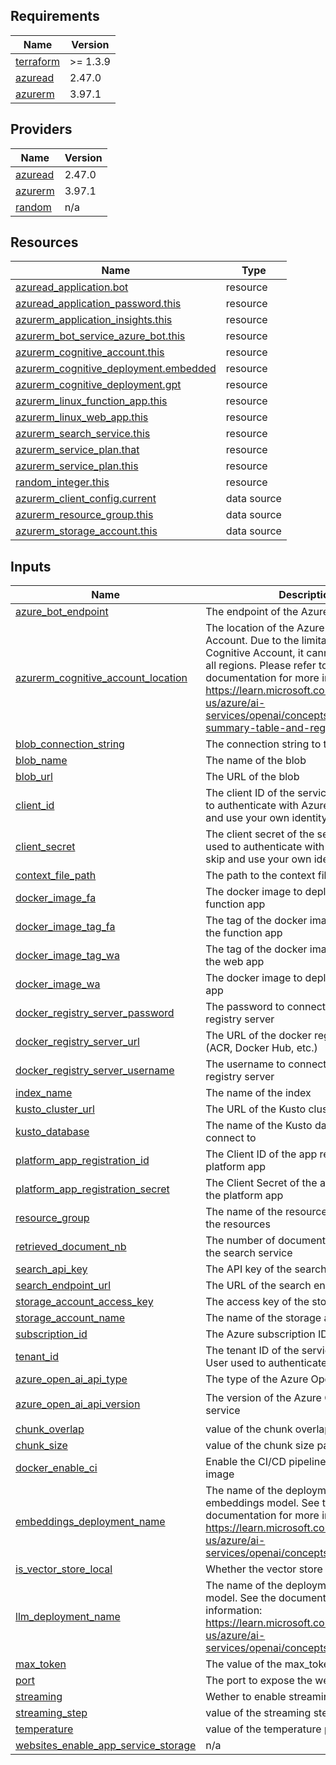 <!-- BEGIN_TF_DOCS -->
## Requirements

| Name | Version |
|------|---------|
| <a name="requirement_terraform"></a> [terraform](#requirement\_terraform) | >= 1.3.9 |
| <a name="requirement_azuread"></a> [azuread](#requirement\_azuread) | 2.47.0 |
| <a name="requirement_azurerm"></a> [azurerm](#requirement\_azurerm) | 3.97.1 |

## Providers

| Name | Version |
|------|---------|
| <a name="provider_azuread"></a> [azuread](#provider\_azuread) | 2.47.0 |
| <a name="provider_azurerm"></a> [azurerm](#provider\_azurerm) | 3.97.1 |
| <a name="provider_random"></a> [random](#provider\_random) | n/a |

## Resources

| Name | Type |
|------|------|
| [azuread_application.bot](https://registry.terraform.io/providers/hashicorp/azuread/2.47.0/docs/resources/application) | resource |
| [azuread_application_password.this](https://registry.terraform.io/providers/hashicorp/azuread/2.47.0/docs/resources/application_password) | resource |
| [azurerm_application_insights.this](https://registry.terraform.io/providers/hashicorp/azurerm/3.97.1/docs/resources/application_insights) | resource |
| [azurerm_bot_service_azure_bot.this](https://registry.terraform.io/providers/hashicorp/azurerm/3.97.1/docs/resources/bot_service_azure_bot) | resource |
| [azurerm_cognitive_account.this](https://registry.terraform.io/providers/hashicorp/azurerm/3.97.1/docs/resources/cognitive_account) | resource |
| [azurerm_cognitive_deployment.embedded](https://registry.terraform.io/providers/hashicorp/azurerm/3.97.1/docs/resources/cognitive_deployment) | resource |
| [azurerm_cognitive_deployment.gpt](https://registry.terraform.io/providers/hashicorp/azurerm/3.97.1/docs/resources/cognitive_deployment) | resource |
| [azurerm_linux_function_app.this](https://registry.terraform.io/providers/hashicorp/azurerm/3.97.1/docs/resources/linux_function_app) | resource |
| [azurerm_linux_web_app.this](https://registry.terraform.io/providers/hashicorp/azurerm/3.97.1/docs/resources/linux_web_app) | resource |
| [azurerm_search_service.this](https://registry.terraform.io/providers/hashicorp/azurerm/3.97.1/docs/resources/search_service) | resource |
| [azurerm_service_plan.that](https://registry.terraform.io/providers/hashicorp/azurerm/3.97.1/docs/resources/service_plan) | resource |
| [azurerm_service_plan.this](https://registry.terraform.io/providers/hashicorp/azurerm/3.97.1/docs/resources/service_plan) | resource |
| [random_integer.this](https://registry.terraform.io/providers/hashicorp/random/latest/docs/resources/integer) | resource |
| [azurerm_client_config.current](https://registry.terraform.io/providers/hashicorp/azurerm/3.97.1/docs/data-sources/client_config) | data source |
| [azurerm_resource_group.this](https://registry.terraform.io/providers/hashicorp/azurerm/3.97.1/docs/data-sources/resource_group) | data source |
| [azurerm_storage_account.this](https://registry.terraform.io/providers/hashicorp/azurerm/3.97.1/docs/data-sources/storage_account) | data source |

## Inputs

| Name | Description | Type | Default | Required |
|------|-------------|------|---------|:--------:|
| <a name="input_azure_bot_endpoint"></a> [azure\_bot\_endpoint](#input\_azure\_bot\_endpoint) | The endpoint of the Azure Bot | `string` | n/a | yes |
| <a name="input_azurerm_cognitive_account_location"></a> [azurerm\_cognitive\_account\_location](#input\_azurerm\_cognitive\_account\_location) | The location of the Azure Cognitive Account. Due to the limitation of the Azure Cognitive Account, it cannot be created in all regions. Please refer to the documentation for more information. https://learn.microsoft.com/en-us/azure/ai-services/openai/concepts/models#model-summary-table-and-region-availability | `string` | n/a | yes |
| <a name="input_blob_connection_string"></a> [blob\_connection\_string](#input\_blob\_connection\_string) | The connection string to the blob storage | `string` | n/a | yes |
| <a name="input_blob_name"></a> [blob\_name](#input\_blob\_name) | The name of the blob | `string` | n/a | yes |
| <a name="input_blob_url"></a> [blob\_url](#input\_blob\_url) | The URL of the blob | `string` | n/a | yes |
| <a name="input_client_id"></a> [client\_id](#input\_client\_id) | The client ID of the service principal used to authenticate with Azure. Press <ENTER> to skip and use your own identity. | `string` | n/a | yes |
| <a name="input_client_secret"></a> [client\_secret](#input\_client\_secret) | The client secret of the service principal used to authenticate with Azure. Press <ENTER> to skip and use your own identity. | `string` | n/a | yes |
| <a name="input_context_file_path"></a> [context\_file\_path](#input\_context\_file\_path) | The path to the context file | `string` | n/a | yes |
| <a name="input_docker_image_fa"></a> [docker\_image\_fa](#input\_docker\_image\_fa) | The docker image to deploy on the function app | `string` | n/a | yes |
| <a name="input_docker_image_tag_fa"></a> [docker\_image\_tag\_fa](#input\_docker\_image\_tag\_fa) | The tag of the docker image to deploy on the function app | `string` | n/a | yes |
| <a name="input_docker_image_tag_wa"></a> [docker\_image\_tag\_wa](#input\_docker\_image\_tag\_wa) | The tag of the docker image to deploy on the web app | `string` | n/a | yes |
| <a name="input_docker_image_wa"></a> [docker\_image\_wa](#input\_docker\_image\_wa) | The docker image to deploy on the web app | `string` | n/a | yes |
| <a name="input_docker_registry_server_password"></a> [docker\_registry\_server\_password](#input\_docker\_registry\_server\_password) | The password to connect to the docker registry server | `string` | n/a | yes |
| <a name="input_docker_registry_server_url"></a> [docker\_registry\_server\_url](#input\_docker\_registry\_server\_url) | The URL of the docker registry server (ACR, Docker Hub, etc.) | `string` | n/a | yes |
| <a name="input_docker_registry_server_username"></a> [docker\_registry\_server\_username](#input\_docker\_registry\_server\_username) | The username to connect to the docker registry server | `string` | n/a | yes |
| <a name="input_index_name"></a> [index\_name](#input\_index\_name) | The name of the index | `string` | n/a | yes |
| <a name="input_kusto_cluster_url"></a> [kusto\_cluster\_url](#input\_kusto\_cluster\_url) | The URL of the Kusto cluster to connect to | `string` | n/a | yes |
| <a name="input_kusto_database"></a> [kusto\_database](#input\_kusto\_database) | The name of the Kusto database to connect to | `string` | n/a | yes |
| <a name="input_platform_app_registration_id"></a> [platform\_app\_registration\_id](#input\_platform\_app\_registration\_id) | The Client ID of the app registration of the platform app | `string` | n/a | yes |
| <a name="input_platform_app_registration_secret"></a> [platform\_app\_registration\_secret](#input\_platform\_app\_registration\_secret) | The Client Secret of the app registration of the platform app | `string` | n/a | yes |
| <a name="input_resource_group"></a> [resource\_group](#input\_resource\_group) | The name of the resource group to deploy the resources | `string` | n/a | yes |
| <a name="input_retrieved_document_nb"></a> [retrieved\_document\_nb](#input\_retrieved\_document\_nb) | The number of documents to retrieve from the search service | `string` | n/a | yes |
| <a name="input_search_api_key"></a> [search\_api\_key](#input\_search\_api\_key) | The API key of the search service | `string` | n/a | yes |
| <a name="input_search_endpoint_url"></a> [search\_endpoint\_url](#input\_search\_endpoint\_url) | The URL of the search endpoint | `string` | n/a | yes |
| <a name="input_storage_account_access_key"></a> [storage\_account\_access\_key](#input\_storage\_account\_access\_key) | The access key of the storage account | `string` | n/a | yes |
| <a name="input_storage_account_name"></a> [storage\_account\_name](#input\_storage\_account\_name) | The name of the storage account | `string` | n/a | yes |
| <a name="input_subscription_id"></a> [subscription\_id](#input\_subscription\_id) | The Azure subscription ID | `string` | n/a | yes |
| <a name="input_tenant_id"></a> [tenant\_id](#input\_tenant\_id) | The tenant ID of the service principal / User used to authenticate with Azure | `string` | n/a | yes |
| <a name="input_azure_open_ai_api_type"></a> [azure\_open\_ai\_api\_type](#input\_azure\_open\_ai\_api\_type) | The type of the Azure Open AI service | `string` | `"azure"` | no |
| <a name="input_azure_open_ai_api_version"></a> [azure\_open\_ai\_api\_version](#input\_azure\_open\_ai\_api\_version) | The version of the Azure Open AI API service | `string` | `"2023-10-01-preview"` | no |
| <a name="input_chunk_overlap"></a> [chunk\_overlap](#input\_chunk\_overlap) | value of the chunk overlap parameter | `number` | `0` | no |
| <a name="input_chunk_size"></a> [chunk\_size](#input\_chunk\_size) | value of the chunk size parameter | `number` | `2000` | no |
| <a name="input_docker_enable_ci"></a> [docker\_enable\_ci](#input\_docker\_enable\_ci) | Enable the CI/CD pipeline for the docker image | `string` | `"true"` | no |
| <a name="input_embeddings_deployment_name"></a> [embeddings\_deployment\_name](#input\_embeddings\_deployment\_name) | The name of the deployment for the embeddings model. See the documentation for more information: https://learn.microsoft.com/en-us/azure/ai-services/openai/concepts/models | `string` | `"text-embedding-ada-002"` | no |
| <a name="input_is_vector_store_local"></a> [is\_vector\_store\_local](#input\_is\_vector\_store\_local) | Whether the vector store is local or not | `string` | `"false"` | no |
| <a name="input_llm_deployment_name"></a> [llm\_deployment\_name](#input\_llm\_deployment\_name) | The name of the deployment for the LLM model. See the documentation for more information: https://learn.microsoft.com/en-us/azure/ai-services/openai/concepts/models | `string` | `"gpt-4"` | no |
| <a name="input_max_token"></a> [max\_token](#input\_max\_token) | The value of the max\_token parameter | `number` | `4096` | no |
| <a name="input_port"></a> [port](#input\_port) | The port to expose the web app on | `number` | `80` | no |
| <a name="input_streaming"></a> [streaming](#input\_streaming) | Wether to enable streaming or not | `bool` | `false` | no |
| <a name="input_streaming_step"></a> [streaming\_step](#input\_streaming\_step) | value of the streaming step parameter | `number` | `15` | no |
| <a name="input_temperature"></a> [temperature](#input\_temperature) | value of the temperature parameter | `string` | `"0.2"` | no |
| <a name="input_websites_enable_app_service_storage"></a> [websites\_enable\_app\_service\_storage](#input\_websites\_enable\_app\_service\_storage) | n/a | `string` | `"false"` | no |
<!-- END_TF_DOCS -->